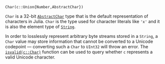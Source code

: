 ```
Char(c::Union{Number,AbstractChar})
```

`Char` is a 32-bit [`AbstractChar`](@ref) type that is the default representation of characters in Julia. `Char` is the type used for character literals like `'x'` and it is also the element type of [`String`](@ref).

In order to losslessly represent arbitrary byte streams stored in a `String`, a `Char` value may store information that cannot be converted to a Unicode codepoint — converting such a `Char` to `UInt32` will throw an error. The [`isvalid(c::Char)`](@ref) function can be used to query whether `c` represents a valid Unicode character.

